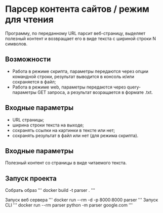 # Парсер контента сайтов / режим для чтения
Программу, по переданному URL парсит веб-страницу, выделяет полезный контент и возвращает его в виде текста с шириной строки N символов.

## Возможности
- Работа в режиме скрипта, параметры передаются через опции командной строки, результат выводится в консоль и/или сохраняется в файл;
- Работа в режиме web, параметры передаются через query-параметры GET запроса, а результат возращается в формате .txt.

## Входные параметры
- URL страницы;
- ширина строки текста на выходе;
- сохранять ссылки на картинки в тексте или нет;
- сохранять результат в файл или нет (для режима скрипта).

## Входные параметры
Полезный контент со страницы в виде читаемого текста.

## Запуск проекта
Собрать образ 
'''
docker build -t parser .
'''

Запуск веб сервера
'''
docker run --rm -d -p 8000:8000 parser
'''
Запуск CLI
'''
docker run --rm parser python -m parser google.com
'''

